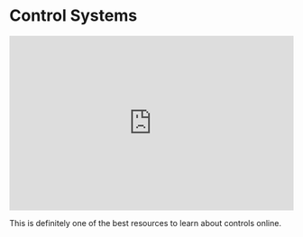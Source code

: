 # Control Systems

<iframe width="100%" height="310px" src="https://www.youtube.com/embed/videoseries?list=PLUMWjy5jgHK1NC52DXXrriwihVrYZKqjk" title="YouTube video player" frameborder="0" allow="accelerometer; autoplay; clipboard-write; encrypted-media; gyroscope; picture-in-picture" allowfullscreen></iframe>

This is definitely one of the best resources to learn about controls online.
